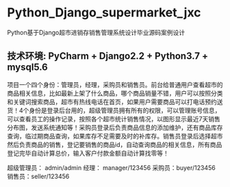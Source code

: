 # Python_Django_supermarket_jxc
Python基于Django超市进销存销售管理系统设计毕业源码案例设计

## 技术环境: PyCharm + Django2.2 + Python3.7 + mysql5.6

  项目一个四个身份：管理员，经理，采购员和销售员。前台给普通用户查看超市的商品相关信息，比如最新上架了什么商品，哪个商品销量不错，用户可以按照分类和关键词搜索商品，超市有热线电话在首页，如果用户需要商品可以打电话预约送货！4个身份是登录后台用的，超级管理员拥有所有的权限，可以管理账号信息，可以查看员工的操作记录，按照各个超市统计销售情况，以图形显示最近7天销售分布图，发送系统通知等！采购员登录后负责商品信息的添加维护，还有商品库存查询，临过期商品查询，如果库存不足需要及时的补库存。销售员登录后选择超市然后负责商品的销售，登记要销售的商品id，自动查询商品的相关信息，所有商品登记完毕自动计算总价，输入客户付款金额自动计算找零等！

超级管理员： admin/admin
经理： manager/123456
采购员：buyer/123456
销售员：seller/123456
